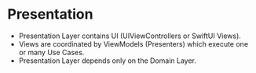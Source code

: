 # Presentation

- Presentation Layer contains UI (UIViewControllers or SwiftUI Views). 
- Views are coordinated by ViewModels (Presenters) which execute one or many Use Cases. 
- Presentation Layer depends only on the Domain Layer.
